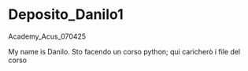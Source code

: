 # Deposito_Danilo1
Academy_Acus_070425

My name is Danilo. Sto facendo un corso python; qui caricherò i file del corso
